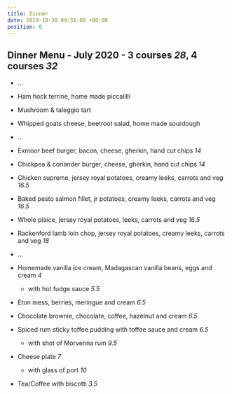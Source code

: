 ```yaml
---
title: Dinner
date: 2019-10-30 09:51:00 +00:00
position: 0
---
```


## Dinner Menu - July 2020 - 3 courses *28*, 4 courses *32*

* ...

* Ham hock terrine, home made piccalilli 

* Mushroom & taleggio tart

* Whipped goats cheese, beetroot salad, home made sourdough

* ...

* Exmoor beef burger, bacon, cheese, gherkin, hand cut chips *14*

* Chickpea & coriander burger, cheese, gherkin, hand cut chips *14*

* Chicken supreme, jersey royal potatoes, creamy leeks, carrots and veg *16.5*

* Baked pesto salmon fillet, jr potatoes, creamy leeks, carrots and veg *16.5*

* Whole plaice, jersey royal potatoes, leeks, carrots and veg *16.5*

* Rackenford lamb loin chop, jersey royal potatoes, creamy leeks, carrots and veg *18*

* ...

* Homemade vanilla ice cream, Madagascan vanilla beans, eggs and cream *4*

  * with hot fudge sauce *5.5*

* Eton mess, berries, meringue and cream *6.5*

* Chocolate brownie, chocolate, coffee, hazelnut and cream *6.5*

* Spiced rum sticky toffee pudding with toffee sauce and cream *6.5*

  * with shot of Morvenna rum *9.5*

* Cheese plate *7*

  * with glass of port *10*

* Tea/Coffee with biscotti *3.5*
